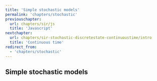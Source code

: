 ```yaml
---
title: 'Simple stochastic models'
permalink: 'chapters/stochastic'
previouschapter:
  url: chapters/sir/js
  title: 'Javascript'
nextchapter:
  url: chapters/sir-stochastic-discretestate-continuoustime/intro
  title: 'Continuous time'
redirect_from:
  - 'chapters/stochastic'
---
```

## Simple stochastic models
